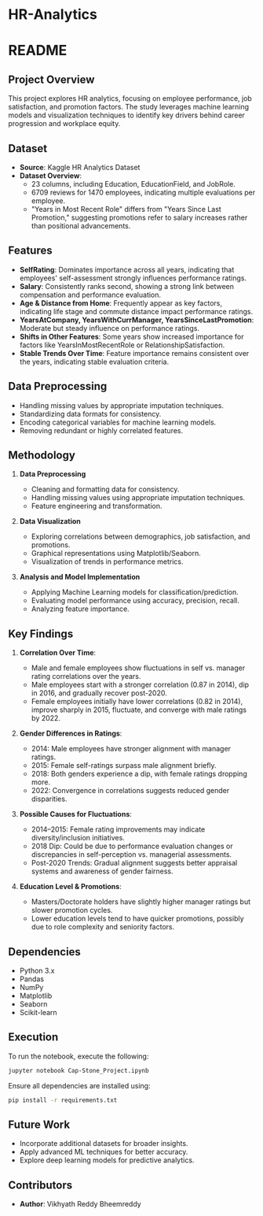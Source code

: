 # HR-Analytics
# README

## Project Overview
This project explores HR analytics, focusing on employee performance, job satisfaction, and promotion factors. The study leverages machine learning models and visualization techniques to identify key drivers behind career progression and workplace equity.

## Dataset
- **Source**: Kaggle HR Analytics Dataset
- **Dataset Overview**:
  - 23 columns, including Education, EducationField, and JobRole.
  - 6709 reviews for 1470 employees, indicating multiple evaluations per employee.
  - "Years in Most Recent Role" differs from "Years Since Last Promotion," suggesting promotions refer to salary increases rather than positional advancements.

## Features
- **SelfRating**: Dominates importance across all years, indicating that employees' self-assessment strongly influences performance ratings.
- **Salary**: Consistently ranks second, showing a strong link between compensation and performance evaluation.
- **Age & Distance from Home**: Frequently appear as key factors, indicating life stage and commute distance impact performance ratings.
- **YearsAtCompany, YearsWithCurrManager, YearsSinceLastPromotion**: Moderate but steady influence on performance ratings.
- **Shifts in Other Features**: Some years show increased importance for factors like YearsInMostRecentRole or RelationshipSatisfaction.
- **Stable Trends Over Time**: Feature importance remains consistent over the years, indicating stable evaluation criteria.

## Data Preprocessing
- Handling missing values by appropriate imputation techniques.
- Standardizing data formats for consistency.
- Encoding categorical variables for machine learning models.
- Removing redundant or highly correlated features.

## Methodology
1. **Data Preprocessing**
   - Cleaning and formatting data for consistency.
   - Handling missing values using appropriate imputation techniques.
   - Feature engineering and transformation.

2. **Data Visualization**
   - Exploring correlations between demographics, job satisfaction, and promotions.
   - Graphical representations using Matplotlib/Seaborn.
   - Visualization of trends in performance metrics.

3. **Analysis and Model Implementation**
   - Applying Machine Learning models for classification/prediction.
   - Evaluating model performance using accuracy, precision, recall.
   - Analyzing feature importance.

## Key Findings
1. **Correlation Over Time**:
   - Male and female employees show fluctuations in self vs. manager rating correlations over the years.
   - Male employees start with a stronger correlation (0.87 in 2014), dip in 2016, and gradually recover post-2020.
   - Female employees initially have lower correlations (0.82 in 2014), improve sharply in 2015, fluctuate, and converge with male ratings by 2022.

2. **Gender Differences in Ratings**:
   - 2014: Male employees have stronger alignment with manager ratings.
   - 2015: Female self-ratings surpass male alignment briefly.
   - 2018: Both genders experience a dip, with female ratings dropping more.
   - 2022: Convergence in correlations suggests reduced gender disparities.

3. **Possible Causes for Fluctuations**:
   - 2014–2015: Female rating improvements may indicate diversity/inclusion initiatives.
   - 2018 Dip: Could be due to performance evaluation changes or discrepancies in self-perception vs. managerial assessments.
   - Post-2020 Trends: Gradual alignment suggests better appraisal systems and awareness of gender fairness.

4. **Education Level & Promotions**:
   - Masters/Doctorate holders have slightly higher manager ratings but slower promotion cycles.
   - Lower education levels tend to have quicker promotions, possibly due to role complexity and seniority factors.

## Dependencies
- Python 3.x
- Pandas
- NumPy
- Matplotlib
- Seaborn
- Scikit-learn

## Execution
To run the notebook, execute the following:
```bash
jupyter notebook Cap-Stone_Project.ipynb
```
Ensure all dependencies are installed using:
```bash
pip install -r requirements.txt
```
## Future Work
- Incorporate additional datasets for broader insights.
- Apply advanced ML techniques for better accuracy.
- Explore deep learning models for predictive analytics.

## Contributors
- **Author**: Vikhyath Reddy Bheemreddy


